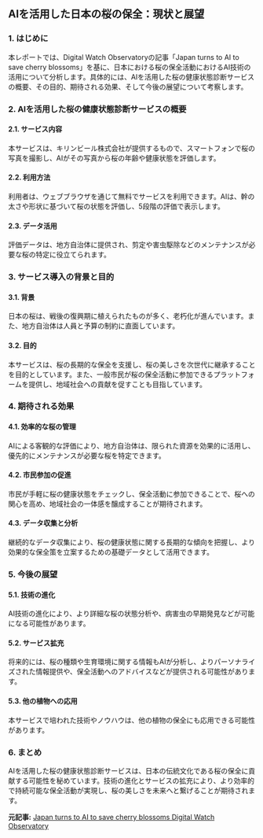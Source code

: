 ## AIを活用した日本の桜の保全：現状と展望

### 1. はじめに

本レポートでは、Digital Watch Observatoryの記事「Japan turns to AI to save cherry blossoms」を基に、日本における桜の保全活動におけるAI技術の活用について分析します。具体的には、AIを活用した桜の健康状態診断サービスの概要、その目的、期待される効果、そして今後の展望について考察します。

### 2. AIを活用した桜の健康状態診断サービスの概要

#### 2.1. サービス内容

本サービスは、キリンビール株式会社が提供するもので、スマートフォンで桜の写真を撮影し、AIがその写真から桜の年齢や健康状態を評価します。

#### 2.2. 利用方法

利用者は、ウェブブラウザを通じて無料でサービスを利用できます。AIは、幹の太さや形状に基づいて桜の状態を評価し、5段階の評価で表示します。

#### 2.3. データ活用

評価データは、地方自治体に提供され、剪定や害虫駆除などのメンテナンスが必要な桜の特定に役立てられます。

### 3. サービス導入の背景と目的

#### 3.1. 背景

日本の桜は、戦後の復興期に植えられたものが多く、老朽化が進んでいます。また、地方自治体は人員と予算の制約に直面しています。

#### 3.2. 目的

本サービスは、桜の長期的な保全を支援し、桜の美しさを次世代に継承することを目的としています。また、一般市民が桜の保全活動に参加できるプラットフォームを提供し、地域社会への貢献を促すことも目指しています。

### 4. 期待される効果

#### 4.1. 効率的な桜の管理

AIによる客観的な評価により、地方自治体は、限られた資源を効果的に活用し、優先的にメンテナンスが必要な桜を特定できます。

#### 4.2. 市民参加の促進

市民が手軽に桜の健康状態をチェックし、保全活動に参加できることで、桜への関心を高め、地域社会の一体感を醸成することが期待されます。

#### 4.3. データ収集と分析

継続的なデータ収集により、桜の健康状態に関する長期的な傾向を把握し、より効果的な保全策を立案するための基礎データとして活用できます。

### 5. 今後の展望

#### 5.1. 技術の進化

AI技術の進化により、より詳細な桜の状態分析や、病害虫の早期発見などが可能になる可能性があります。

#### 5.2. サービス拡充

将来的には、桜の種類や生育環境に関する情報もAIが分析し、よりパーソナライズされた情報提供や、保全活動へのアドバイスなどが提供される可能性があります。

#### 5.3. 他の植物への応用

本サービスで培われた技術やノウハウは、他の植物の保全にも応用できる可能性があります。

### 6. まとめ

AIを活用した桜の健康状態診断サービスは、日本の伝統文化である桜の保全に貢献する可能性を秘めています。技術の進化とサービスの拡充により、より効率的で持続可能な保全活動が実現し、桜の美しさを未来へと繋げることが期待されます。



**元記事:** [Japan turns to AI to save cherry blossoms Digital Watch Observatory](https://dig.watch/updates/japan-turns-to-ai-to-save-cherry-blossoms)
